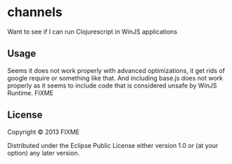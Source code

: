 # channels

Want to see if I can run Clojurescript in WinJS applications
## Usage

Seems it does not work properly with advanced optimizations, it get rids of google require or something like that.
And including base.js does not work properly as it seems to include code that is considered unsafe by WinJS Runtime.
FIXME

## License

Copyright © 2013 FIXME

Distributed under the Eclipse Public License either version 1.0 or (at
your option) any later version.
